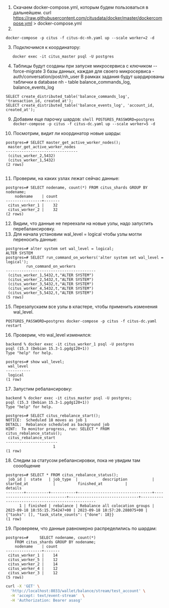 1) Скачаем docker-compose.yml, которым будем пользоваться в дальнейшем.
   curl https://raw.githubusercontent.com/citusdata/docker/master/dockercompose.yml > docker-compose.yml
2)

```shell 
docker-compose -p citus -f citus-dc-nh.yaml up --scale worker=2 -d
```

3) Подключимся к координатору:

 ```shell  
    docker exec -it citus_master psql -U postgres
```

4) Таблицы будут созданы при запуске микросервиса с ключиком --force-migrate
   3 базы данных, каждая для своего микросервиса - auth/conversation/post/nh_user
   В рамках задания будут шардированы таблички в database nh - table balance_commands_log, balance_events_log

```shell  
SELECT create_distributed_table('balance_commands_log', 'transaction_id, created_at');
SELECT create_distributed_table('balance_events_log', 'account_id, created_at');
```

9) Добавим еще парочку шардов:
   ```shell POSTGRES_PASSWORD=postgres docker-compose -p citus -f citus-dc.yaml up --scale worker=5 -d```

10) Посмотрим, видит ли координатор новые шарды:

```shell
postgres=# SELECT master_get_active_worker_nodes();
 master_get_active_worker_nodes 
--------------------------------
 (citus_worker_2,5432)
 (citus_worker_1,5432)
(2 rows)


```

11) Проверим, на каких узлах лежат сейчас данные:

```shell
postgres=# SELECT nodename, count(*) FROM citus_shards GROUP BY nodename;
    nodename    | count 
----------------+-------
 citus_worker_1 |    32
 citus_worker_2 |    32
(2 rows) 
```

12) Видим, что данные не переехали на новые узлы, надо запустить
    перебалансировку.
13) Для начала установим wal_level = logical чтобы узлы могли переносить
    данные:

```shell
postgres=# alter system set wal_level = logical;
ALTER SYSTEM
postgres=# SELECT run_command_on_workers('alter system set wal_level = logical');
         run_command_on_workers         
----------------------------------------
 (citus_worker_1,5432,t,"ALTER SYSTEM")
 (citus_worker_2,5432,t,"ALTER SYSTEM")
 (citus_worker_3,5432,t,"ALTER SYSTEM")
 (citus_worker_4,5432,t,"ALTER SYSTEM")
 (citus_worker_5,5432,t,"ALTER SYSTEM")
(5 rows)

```

15) Перезапускаем все узлы в кластере, чтобы применить изменения wal_level.

```shell
POSTGRES_PASSWORD=postgres docker-compose -p citus -f citus-dc.yaml restart
```

16) Проверим, что wal_level изменился:

```shell
backend % docker exec -it citus_worker_1 psql -U postgres
psql (15.3 (Debian 15.3-1.pgdg120+1))
Type "help" for help.

postgres=# show wal_level;
 wal_level 
-----------
 logical
(1 row)

```

17) Запустим ребалансировку:

```shell
backend % docker exec -it citus_master psql -U postgres;
psql (15.3 (Debian 15.3-1.pgdg120+1))
Type "help" for help.

postgres=# SELECT citus_rebalance_start();
NOTICE:  Scheduled 18 moves as job 1
DETAIL:  Rebalance scheduled as background job
HINT:  To monitor progress, run: SELECT * FROM citus_rebalance_status();
 citus_rebalance_start 
-----------------------
                     1
(1 row)

```

18) Следим за статусом ребалансировки, пока не увидим там соообщение

```shell
postgres=# SELECT * FROM citus_rebalance_status();
 job_id |  state   | job_type  |           description           |          started_at           |          finished_at          |                     details                      
--------+----------+-----------+---------------------------------+-------------------------------+-------------------------------+--------------------------------------------------
      1 | finished | rebalance | Rebalance all colocation groups | 2023-09-18 18:55:15.754247+00 | 2023-09-18 18:57:20.288075+00 | {"tasks": [], "task_state_counts": {"done": 18}}
(1 row)

```

19) Проверяем, что данные равномерно распределились по шардам:

```shell
postgres=#     SELECT nodename, count(*)
    FROM citus_shards GROUP BY nodename;
    nodename    | count 
----------------+-------
 citus_worker_1 |    14
 citus_worker_5 |    12
 citus_worker_2 |    14
 citus_worker_4 |    12
 citus_worker_3 |    12
(5 rows)

```

```bash
curl -X 'GET' \
  'http://localhost:8033/wallet/balance/stream/test_account' \
  -H 'accept: text/event-stream'  \
  -H 'Authorization: Bearer asasg'
```